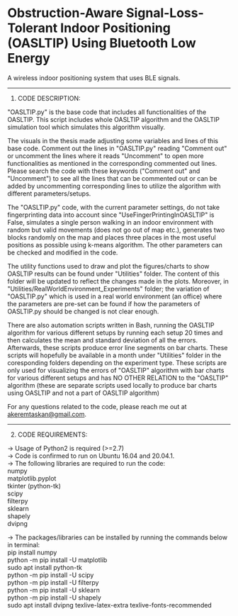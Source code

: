 # Obstruction-Aware Signal-Loss-Tolerant Indoor Positioning (OASLTIP) Using Bluetooth Low Energy 
A wireless indoor positioning system that uses BLE signals.

**********************
1) CODE DESCRIPTION:

"OASLTIP.py" is the base code that includes all functionalities of the OASLTIP. This script includes whole OASLTIP algorithm and the OASLTIP simulation tool which simulates this algorithm visually. 

The visuals in the thesis made adjusting some variables and lines of this base code.
Comment out the lines in "OASLTIP.py" reading "Comment out" or uncomment the lines where it reads "Uncomment" to open more functionalities as mentioned in the corresponding commented out lines. Please search the code with these keywords ("Comment out" and "Uncomment") to see all the lines that can be commented out or can be added by uncommenting corresponding lines to utilize the algorithm with different parameters/setups.

The "OASLTIP.py" code, with the current parameter settings, do not take fingerprinting data into account since "UseFingerPrintingInOASLTIP" is False, simulates a single person walking in an indoor environment with random but valid movements (does not go out of map etc.), generates two blocks randomly on the map and places three places in the most useful positions as possible using k-means algorithm. The other parameters can be checked and modified in the code.

The utility functions used to draw and plot the figures/charts to show OASLTIP results can be found under "Utilities" folder. The content of this folder will be updated to reflect the changes made in the plots.
Moreover, in "Utilities/RealWorldEnvironment_Experiments" folder; the variation of "OASLTIP.py" which is used in a real world environment (an office) where the parameters are pre-set can be found if how the parameters of OASLTIP.py should be changed is not clear enough.

There are also automation scripts written in Bash, running the OASLTIP algorithm for various different setups by running each setup 20 times and then calculates the mean and standard deviation of all the errors. Afterwards, these scripts produce error line segments on bar charts. These scripts will hopefully be available in a month under "Utilities" folder in the coresponding folders depending on the experiment type. These scripts are only used for visualizing the errors of "OASLTIP" algorithm with bar charts for various different setups and has NO OTHER RELATION to the "OASLTIP" algorithm (these are separate scripts used locally to produce bar charts using OASLTIP and not a part of OASLTIP algorithm)

For any questions related to the code, please reach me out at akeremtaskan@gmail.com.

**********************
2) CODE REQUIREMENTS:

-> Usage of Python2 is required (>=2.7)  
-> Code is confirmed to run on Ubuntu 16.04 and 20.04.1.  
-> The following libraries are required to run the code:   
numpy  
matplotlib.pyplot  
tkinter (python-tk)  
scipy  
filterpy  
sklearn  
shapely  
dvipng  

-> The packages/libraries can be installed by running the commands below in terminal:  
pip install numpy  
python -m pip install -U matplotlib  
sudo apt install python-tk  
python -m pip install -U scipy  
python -m pip install -U filterpy  
python -m pip install -U sklearn  
python -m pip install -U shapely  
sudo apt install dvipng texlive-latex-extra texlive-fonts-recommended  


